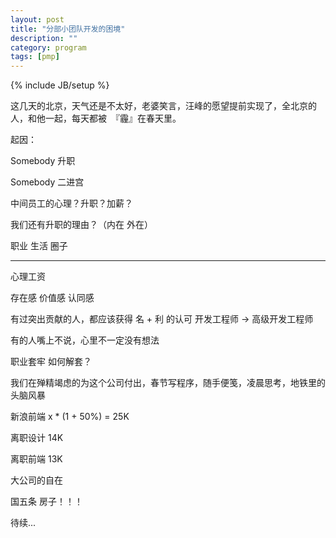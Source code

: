 ```yaml
---
layout: post
title: "分部小团队开发的困境"
description: ""
category: program
tags: [pmp]
---
```

{% include JB/setup %}

这几天的北京，天气还是不太好，老婆笑言，汪峰的愿望提前实现了，全北京的人，和他一起，每天都被　『霾』在春天里。

起因：

Somebody 升职

Somebody 二进宫

中间员工的心理？升职？加薪？

我们还有升职的理由？（内在 外在）

职业 生活 圈子

----

心理工资

存在感 价值感 认同感

有过突出贡献的人，都应该获得 名 + 利 的认可 开发工程师 -> 高级开发工程师

有的人嘴上不说，心里不一定没有想法


职业套牢 如何解套？

我们在殚精竭虑的为这个公司付出，春节写程序，随手便笺，凌晨思考，地铁里的头脑风暴

新浪前端 x * (1 + 50%) = 25K

离职设计 14K

离职前端 13K

大公司的自在

国五条 房子！！！



待续...
